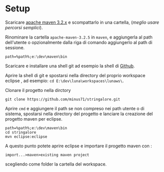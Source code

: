 # Setup
Scaricare [apache maven 3.2.x](https://maven.apache.org/download.cgi?Preferred=ftp://mirror.reverse.net/pub/apache/) e scompattarlo in una cartella, (_meglio usare percorsi semplici_).

Rinominare la cartella `apache-maven-3.2.5` in `maven`, e aggiungerla al path dell'utente o opzionalmente dalla riga di comando aggiungerlo al path di sessione.

	path=%path%;e:\dev\maven\bin


Scaricare e installare una shell git ad esempio la shell di [Github](https://windows.github.com/).

Aprire la shell di git e spostarsi nella directory del proprio workspace eclipse , ad esempio: `cd E:\dev\luna\workspaces\lunaws\`.

Clonare il progetto nella dirctory

	git clone https://github.com/minus71/stringalore.git

Aprire `cmd` e aggiungere il path se non compreso nei path utente o di sistema, spostarsi nella directory del progetto e lanciare la creazione del progetto maven per eclipse.

	path=%path%;e:\dev\maven\bin
	cd stringalore
	mvn eclipse:eclipse



A questo punto potete aprire eclipse e importare il progetto maven con :

	import...>maven>existing maven project

scegliendo come folder la cartella del workspace.






